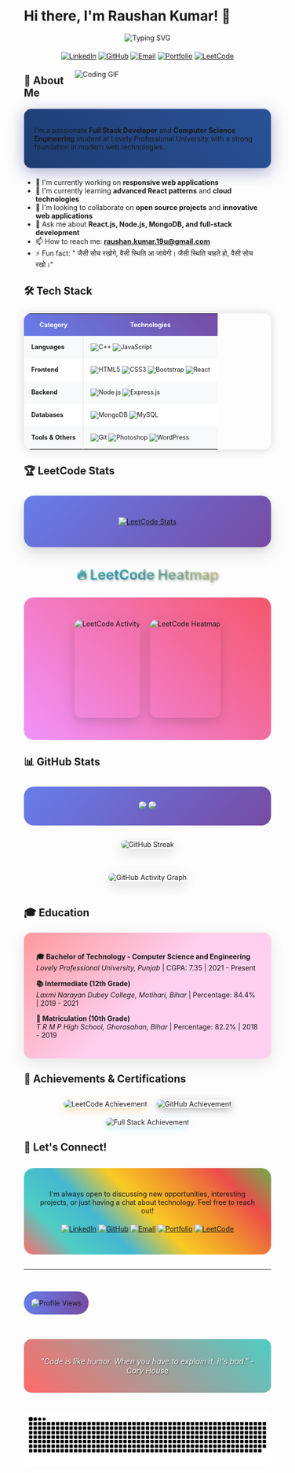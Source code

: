 # Hi there, I'm Raushan Kumar! 👋

<div align="center">
  <img src="https://readme-typing-svg.herokuapp.com?font=Fira+Code&size=30&duration=3000&pause=1000&color=00D9FF&center=true&vCenter=true&width=600&lines=Software+Developer;Full+Stack+Developer;MERN+Stack+Developer;Frontend+Developer;Backend+Developer" alt="Typing SVG" />
</div>

<div align="center" style="margin: 20px 0;">
  
[![LinkedIn](https://img.shields.io/badge/LinkedIn-0077B5?style=for-the-badge&logo=linkedin&logoColor=white&labelColor=0077B5)](https://linkedin.com/in/thisraushankumar)
[![GitHub](https://img.shields.io/badge/GitHub-181717?style=for-the-badge&logo=github&logoColor=white&labelColor=181717)](https://github.com/imraushankr)
[![Email](https://img.shields.io/badge/Email-EA4335?style=for-the-badge&logo=gmail&logoColor=white&labelColor=EA4335)](mailto:raushan.kumar.19u@gmail.com)
[![Portfolio](https://img.shields.io/badge/Portfolio-FF6B35?style=for-the-badge&logo=firefox&logoColor=white&labelColor=FF6B35)](https://raushan-kumar.onrender.com)
[![LeetCode](https://img.shields.io/badge/LeetCode-FFA116?style=for-the-badge&logo=leetcode&logoColor=white&labelColor=FFA116)](https://leetcode.com/u/imraushankr)

</div>

<img align="right" alt="Coding GIF" width="400" src="https://raw.githubusercontent.com/abhisheknaiidu/abhisheknaiidu/master/code.gif">

## 🚀 About Me

<div style="background: linear-gradient(45deg, #1e3c72, #2a5298); padding: 20px; border-radius: 15px; box-shadow: 0 8px 32px rgba(31, 38, 135, 0.37); backdrop-filter: blur(4px); border: 1px solid rgba(255, 255, 255, 0.18); margin: 20px 0;">

I'm a passionate **Full Stack Developer** and **Computer Science Engineering** student at Lovely Professional University with a strong foundation in modern web technologies.

</div>

- 🔭 I'm currently working on **responsive web applications**
- 🌱 I'm currently learning **advanced React patterns** and **cloud technologies**
- 👯 I'm looking to collaborate on **open source projects** and **innovative web applications**
- 💬 Ask me about **React.js, Node.js, MongoDB, and full-stack development**
- 📫 How to reach me: **raushan.kumar.19u@gmail.com**
- ⚡ Fun fact: " जैसी सोच रखोगे, वैसी स्थिति आ जायेगी। जैसी स्थिति चाहते हो, वैसी सोच रखो।"

## 🛠️ Tech Stack

<div align="center">
  <table style="border-collapse: collapse; margin: 25px 0; font-size: 0.9em; min-width: 400px; border-radius: 15px; overflow: hidden; box-shadow: 0 0 20px rgba(0, 0, 0, 0.15);">
    <tr style="background: linear-gradient(45deg, #667eea 0%, #764ba2 100%); color: white;">
      <th style="padding: 15px; text-align: center;">Category</th>
      <th style="padding: 15px; text-align: center;">Technologies</th>
    </tr>
    <tr style="background-color: #f8f9fa;">
      <td style="padding: 15px; font-weight: bold; border-right: 1px solid #ddd;">Languages</td>
      <td style="padding: 15px;">
        <img src="https://img.shields.io/badge/C++-00599C?style=for-the-badge&logo=c%2B%2B&logoColor=white" alt="C++">
        <img src="https://img.shields.io/badge/JavaScript-F7DF1E?style=for-the-badge&logo=javascript&logoColor=black" alt="JavaScript">
      </td>
    </tr>
    <tr style="background-color: #ffffff;">
      <td style="padding: 15px; font-weight: bold; border-right: 1px solid #ddd;">Frontend</td>
      <td style="padding: 15px;">
        <img src="https://img.shields.io/badge/HTML5-E34F26?style=for-the-badge&logo=html5&logoColor=white" alt="HTML5">
        <img src="https://img.shields.io/badge/CSS3-1572B6?style=for-the-badge&logo=css3&logoColor=white" alt="CSS3">
        <img src="https://img.shields.io/badge/Bootstrap-563D7C?style=for-the-badge&logo=bootstrap&logoColor=white" alt="Bootstrap">
        <img src="https://img.shields.io/badge/React-20232A?style=for-the-badge&logo=react&logoColor=61DAFB" alt="React">
      </td>
    </tr>
    <tr style="background-color: #f8f9fa;">
      <td style="padding: 15px; font-weight: bold; border-right: 1px solid #ddd;">Backend</td>
      <td style="padding: 15px;">
        <img src="https://img.shields.io/badge/Node.js-43853D?style=for-the-badge&logo=node.js&logoColor=white" alt="Node.js">
        <img src="https://img.shields.io/badge/Express.js-404D59?style=for-the-badge&logo=express&logoColor=white" alt="Express.js">
      </td>
    </tr>
    <tr style="background-color: #ffffff;">
      <td style="padding: 15px; font-weight: bold; border-right: 1px solid #ddd;">Databases</td>
      <td style="padding: 15px;">
        <img src="https://img.shields.io/badge/MongoDB-4EA94B?style=for-the-badge&logo=mongodb&logoColor=white" alt="MongoDB">
        <img src="https://img.shields.io/badge/MySQL-00000F?style=for-the-badge&logo=mysql&logoColor=white" alt="MySQL">
      </td>
    </tr>
    <tr style="background-color: #f8f9fa;">
      <td style="padding: 15px; font-weight: bold; border-right: 1px solid #ddd;">Tools & Others</td>
      <td style="padding: 15px;">
        <img src="https://img.shields.io/badge/Git-F05032?style=for-the-badge&logo=git&logoColor=white" alt="Git">
        <img src="https://img.shields.io/badge/Adobe%20Photoshop-31A8FF?style=for-the-badge&logo=Adobe%20Photoshop&logoColor=black" alt="Photoshop">
        <img src="https://img.shields.io/badge/WordPress-21759B?style=for-the-badge&logo=wordpress&logoColor=white" alt="WordPress">
      </td>
    </tr>
  </table>
</div>

## 🏆 LeetCode Stats

<div align="center" style="background: linear-gradient(135deg, #667eea 0%, #764ba2 100%); border-radius: 20px; padding: 30px; margin: 30px 0; box-shadow: 0 15px 35px rgba(0, 0, 0, 0.1), 0 5px 15px rgba(0, 0, 0, 0.07);">
  
[![LeetCode Stats](https://leetcard.jacoblin.cool/imraushankr?theme=nord&font=Noto%20Sans&border=0&radius=15)](https://leetcode.com/u/imraushankr)

</div>

<h3 align="center" style="background: linear-gradient(45deg, #FF6B6B, #4ECDC4, #45B7D1, #96CEB4, #FFEAA7, #DDA0DD); -webkit-background-clip: text; -webkit-text-fill-color: transparent; background-clip: text; font-size: 2em; font-weight: bold; text-shadow: 2px 2px 4px rgba(0,0,0,0.3);">🔥 LeetCode Heatmap</h3>

<div align="center" style="display: flex; justify-content: center; gap: 20px; flex-wrap: wrap; padding: 20px; background: linear-gradient(45deg, #f093fb 0%, #f5576c 100%); border-radius: 20px; margin: 20px 0; min-height: 250px; align-items: center;">
  <img src="https://leetcard.jacoblin.cool/imraushankr?ext=activity&theme=nord&border=0&radius=10" alt="LeetCode Activity" style="border-radius: 15px; box-shadow: 0 8px 25px rgba(0,0,0,0.15); height: 200px;" />
  <img src="https://leetcard.jacoblin.cool/imraushankr?ext=heatmap&theme=nord&border=0&radius=10" alt="LeetCode Heatmap" style="border-radius: 15px; box-shadow: 0 8px 25px rgba(0,0,0,0.15); height: 200px;" />
</div>

## 📊 GitHub Stats

<div align="center" style="background: linear-gradient(135deg, #667eea, #764ba2); border-radius: 20px; padding: 30px; margin: 30px 0;">
  <img height="180em" src="https://github-readme-stats.vercel.app/api?username=imraushankr&show_icons=true&theme=tokyonight&include_all_commits=true&count_private=true&border_radius=15&border_color=00D9FF&bg_color=0D1117&title_color=00D9FF&icon_color=00D9FF&text_color=ffffff&cache_seconds=86400" style="border-radius: 15px;"/>
  <img height="180em" src="https://github-readme-stats.vercel.app/api/top-langs/?username=imraushankr&layout=compact&langs_count=8&theme=tokyonight&border_radius=15&border_color=00D9FF&bg_color=0D1117&title_color=00D9FF&text_color=ffffff&cache_seconds=86400" style="border-radius: 15px;"/>
</div>

<div align="center" style="margin: 30px 0;">
  <img src="https://github-readme-streak-stats.herokuapp.com/?user=imraushankr&theme=tokyonight&border_radius=15&border=00D9FF&background=0D1117&ring=00D9FF&fire=00D9FF&currStreakLabel=00D9FF&sideLabels=00D9FF&currStreakNum=ffffff&sideNums=ffffff&dates=ffffff" alt="GitHub Streak" style="border-radius: 15px; box-shadow: 0 8px 25px rgba(0,0,0,0.15);"/>
</div>

<div align="center">
  <img src="https://github-readme-activity-graph.vercel.app/graph?username=imraushankr&theme=tokyo-night&bg_color=0D1117&color=00D9FF&line=00D9FF&point=ffffff&area=true&hide_border=true&border_radius=15" alt="GitHub Activity Graph" style="border-radius: 15px; box-shadow: 0 8px 25px rgba(0,0,0,0.15); margin: 20px 0;"/>
</div>

## 🎓 Education

<div style="background: linear-gradient(135deg, #ff9a9e 0%, #fecfef 50%, #fecfef 100%); border-radius: 15px; padding: 25px; margin: 20px 0; box-shadow: 0 10px 30px rgba(0, 0, 0, 0.1);">

**🎓 Bachelor of Technology - Computer Science and Engineering**  
*Lovely Professional University, Punjab* | CGPA: 7.35 | 2021 - Present

**📚 Intermediate (12th Grade)**  
*Laxmi Narayan Dubey College, Motihari, Bihar* | Percentage: 84.4% | 2019 - 2021

**📖 Matriculation (10th Grade)**  
*T R M P High School, Ghorasahan, Bihar* | Percentage: 82.2% | 2018 - 2019

</div>

## 🏅 Achievements & Certifications

<div align="center" style="display: flex; flex-wrap: wrap; justify-content: center; gap: 20px; margin: 30px 0;">
  <img src="https://img.shields.io/badge/LeetCode-169%2B%20Problems%20Solved-FFA116?style=for-the-badge&logo=leetcode&logoColor=white&labelColor=FFA116" alt="LeetCode Achievement" style="border-radius: 10px; box-shadow: 0 4px 15px rgba(255, 161, 22, 0.3);"/>
  <img src="https://img.shields.io/badge/GitHub-Open%20Source%20Contributor-181717?style=for-the-badge&logo=github&logoColor=white&labelColor=181717" alt="GitHub Achievement" style="border-radius: 10px; box-shadow: 0 4px 15px rgba(24, 23, 23, 0.3);"/>
  <img src="https://img.shields.io/badge/Full%20Stack-MERN%20Developer-61DAFB?style=for-the-badge&logo=react&logoColor=white&labelColor=61DAFB" alt="Full Stack Achievement" style="border-radius: 10px; box-shadow: 0 4px 15px rgba(97, 218, 251, 0.3);"/>
</div>

## 🤝 Let's Connect!

<div align="center" style="background: linear-gradient(45deg, #ff6b6b, #4ecdc4, #45b7d1, #f9ca24, #f0932b, #eb4d4b, #6ab04c); border-radius: 20px; padding: 30px; margin: 30px 0;">

I'm always open to discussing new opportunities, interesting projects, or just having a chat about technology. Feel free to reach out!

<div style="margin-top: 20px;">
  
[![LinkedIn](https://img.shields.io/badge/LinkedIn-0077B5?style=for-the-badge&logo=linkedin&logoColor=white&labelColor=0077B5)](https://linkedin.com/in/thisraushankumar)
[![GitHub](https://img.shields.io/badge/GitHub-181717?style=for-the-badge&logo=github&logoColor=white&labelColor=181717)](https://github.com/imraushankr)
[![Email](https://img.shields.io/badge/Email-EA4335?style=for-the-badge&logo=gmail&logoColor=white&labelColor=EA4335)](mailto:raushan.kumar.19u@gmail.com)
[![Portfolio](https://img.shields.io/badge/Portfolio-FF6B35?style=for-the-badge&logo=firefox&logoColor=white&labelColor=FF6B35)](https://raushan-kumar.onrender.com)
[![LeetCode](https://img.shields.io/badge/LeetCode-FFA116?style=for-the-badge&logo=leetcode&logoColor=white&labelColor=FFA116)](https://leetcode.com/u/imraushankr)

</div>

</div>

---

<div align="center" style="background: linear-gradient(90deg, #667eea 0%, #764ba2 100%); border-radius: 50px; padding: 15px; margin: 30px 0; display: inline-block;">
  <img src="https://komarev.com/ghpvc/?username=imraushankr&color=brightgreen&style=for-the-badge&label=Profile+Views" alt="Profile Views" style="border-radius: 25px;"/>
</div>

<div align="center" style="background: linear-gradient(45deg, #FF6B6B, #4ECDC4); border-radius: 15px; padding: 20px; margin: 20px 0; font-style: italic; font-size: 1.1em; color: white; text-shadow: 1px 1px 2px rgba(0,0,0,0.7);">
  
*"Code is like humor. When you have to explain it, it's bad." - Cory House*

</div>

<div align="center">
  <img src="https://raw.githubusercontent.com/Platane/snk/output/github-contribution-grid-snake.svg" alt="Snake animation" style="border-radius: 15px; margin: 20px 0;"/>
</div>
